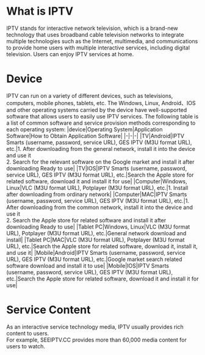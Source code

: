 #  What is IPTV
   IPTV stands for interactive network television, which is a brand-new technology that uses broadband cable television networks to integrate multiple technologies such as the Internet, multimedia, and communications to provide home users with multiple interactive services, including digital television. Users can enjoy IPTV services at home.

# Device
   IPTV can run on a variety of different devices, such as televisions, computers, mobile phones, tablets, etc.
The Windows, Linux, Android、IOS and other operating systems carried by the device have well-supported software that allows users to easily use IPTV services.
The following table is a list of common software and service provision methods corresponding to each operating system:
|device|Operating System|Application Software|How to Obtain Application Software|
|-|-|-|
|TV|Android|IPTV Smarts (username, password, service URL), GES IPTV (M3U format URL), etc.|1. After downloading from the general network, install it into the device and use it<br>2. Search for the relevant software on the Google market and install it after downloading Ready to use|
|TV|IOS|IPTV Smarts (username, password, service URL), GES IPTV (M3U format URL), etc.|Search the Apple store for related software, download it and install it for use|
|Computer|Windows, Linux|VLC (M3U format URL), Potplayer (M3U format URL), etc.|1. Install after downloading from ordinary network|
|Computer|MAC|IPTV Smarts (username, password, service URL), GES IPTV (M3U format URL), etc.|1. After downloading from the common network, install it into the device and use it<br>2. Search the Apple store for related software and install it after downloading Ready to use|
|Tablet PC|Windows, Linux|VLC (M3U format URL), Potplayer (M3U format URL), etc.|General network download and install|
|Tablet PC|MAC|VLC (M3U format URL), Potplayer (M3U format URL), etc.|Search the Apple store for related software, download it, install it, and use it|
|Mobile|Android|IPTV Smarts (username, password, service URL), GES IPTV (M3U format URL), etc.|Google market search related software download and install it to use|
|Mobile|IOS|IPTV Smarts (username, password, service URL), GES IPTV (M3U format URL), etc.|Search the Apple store for related software, download it and install it for use|


# Service Content
   As an interactive service technology media, IPTV usually provides rich content to users.<br/>
   For example, SEEIPTV.CC provides more than 60,000 media content for users to watch.
